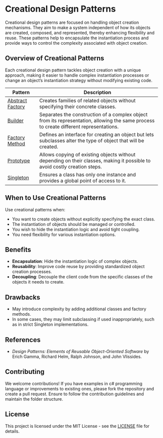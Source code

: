 # Creational Design Patterns

Creational design patterns are focused on handling object creation mechanisms. They aim to make a system independent of how its objects are created, composed, and represented, thereby enhancing flexibility and reuse. These patterns help to encapsulate the instantiation process and provide ways to control the complexity associated with object creation.

## Overview of Creational Patterns

Each creational design pattern tackles object creation with a unique approach, making it easier to handle complex instantiation processes or change an object’s instantiation strategy without modifying existing code.

| Pattern                | Description                                                                                                   |
|------------------------|---------------------------------------------------------------------------------------------------------------|
| [Abstract Factory](./abstract-factory) | Creates families of related objects without specifying their concrete classes.                    |
| [Builder](./builder)                   | Separates the construction of a complex object from its representation, allowing the same process to create different representations. |
| [Factory Method](./factory-method)     | Defines an interface for creating an object but lets subclasses alter the type of object that will be created. |
| [Prototype](./prototype)               | Allows copying of existing objects without depending on their classes, making it possible to avoid costly creation steps. |
| [Singleton](./singleton)               | Ensures a class has only one instance and provides a global point of access to it.               |

## When to Use Creational Patterns

Use creational patterns when:

- You want to create objects without explicitly specifying the exact class.
- The instantiation of objects should be managed or controlled.
- You wish to hide the instantiation logic and avoid tight coupling.
- You need flexibility for various instantiation options.

## Benefits

- **Encapsulation**: Hide the instantiation logic of complex objects.
- **Reusability**: Improve code reuse by providing standardized object creation processes.
- **Decoupling**: Decouple the client code from the specific classes of the objects it needs to create.

## Drawbacks

- May introduce complexity by adding additional classes and factory methods.
- In some cases, they may limit subclassing if used inappropriately, such as in strict Singleton implementations.

## References

- *Design Patterns: Elements of Reusable Object-Oriented Software* by Erich Gamma, Richard Helm, Ralph Johnson, and John Vlissides.

## Contributing

We welcome contributions! If you have examples in c# programming language or improvements to existing ones, please fork the repository and create a pull request. Ensure to follow the contribution guidelines and maintain the folder structure.

## License

This project is licensed under the MIT License - see the [LICENSE](../../LICENSE) file for details.
